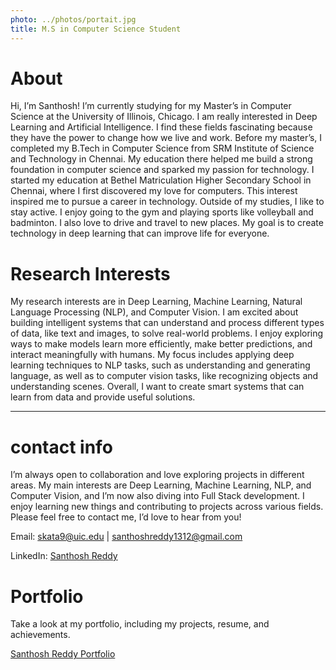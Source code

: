 ```yaml
---
photo: ../photos/portait.jpg
title: M.S in Computer Science Student
---
```

# About
Hi, I’m Santhosh! I’m currently studying for my Master’s in Computer Science at the University of Illinois, Chicago. I am really interested in Deep Learning and Artificial Intelligence. I find these fields fascinating because they have the power to change how we live and work. Before my master’s, I completed my B.Tech in Computer Science from SRM Institute of Science and Technology in Chennai. My education there helped me build a strong foundation in computer science and sparked my passion for technology. I started my education at Bethel Matriculation Higher Secondary School in Chennai, where I first discovered my love for computers. This interest inspired me to pursue a career in technology. Outside of my studies, I like to stay active. I enjoy going to the gym and playing sports like volleyball and badminton. I also love to drive and travel to new places. My goal is to create technology in deep learning that can improve life for everyone.

# Research Interests 
My research interests are in Deep Learning, Machine Learning, Natural Language Processing (NLP), and Computer Vision. I am excited about building intelligent systems that can understand and process different types of data, like text and images, to solve real-world problems. I enjoy exploring ways to make models learn more efficiently, make better predictions, and interact meaningfully with humans. My focus includes applying deep learning techniques to NLP tasks, such as understanding and generating language, as well as to computer vision tasks, like recognizing objects and understanding scenes. Overall, I want to create smart systems that can learn from data and provide useful solutions.


 --- 


# contact info 

I’m always open to collaboration and love exploring projects in different areas. My main interests are Deep Learning, Machine Learning, NLP, and Computer Vision, and I’m now also diving into Full Stack development. I enjoy learning new things and contributing to projects across various fields. Please feel free to contact me, I’d love to hear from you!

Email: <a href="mailto:skata9@uic.edu">skata9@uic.edu</a> | <a href="mailto:santhoshreddy1312@gmail.com">santhoshreddy1312@gmail.com</a><br>

LinkedIn: <a href="https://www.linkedin.com/in/santhoshreddy5/" target="_blank">Santhosh Reddy</a>
</p>


# Portfolio
  
Take a look at my portfolio, including my projects, resume, and achievements.

<a href="https://sites.google.com/view/santhosh-reddy/home" target="_blank">Santhosh Reddy Portfolio</a>

